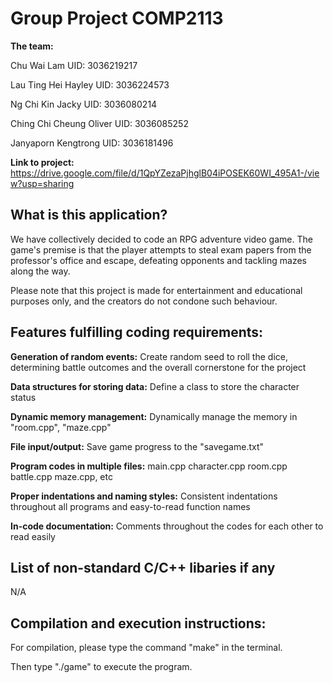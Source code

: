 # Group Project COMP2113 
**The team:** 

Chu Wai Lam UID: 3036219217

Lau Ting Hei Hayley UID: 3036224573

Ng Chi Kin Jacky UID: 3036080214

Ching Chi Cheung Oliver UID: 3036085252

Janyaporn Kengtrong UID: 3036181496

**Link to project:** https://drive.google.com/file/d/1QpYZezaPjhglB04iPOSEK60WI_495A1-/view?usp=sharing 


## What is this application?
We have collectively decided to code an RPG adventure video game. The game's premise is that the player attempts to steal exam papers from the professor's office and escape, defeating opponents and tackling mazes along the way.

Please note that this project is made for entertainment and educational purposes only, and the creators do not condone such behaviour.

## Features fulfilling coding requirements:
**Generation of random events:** Create random seed to roll the dice, determining battle outcomes and the overall cornerstone for the project
  
**Data structures for storing data:** Define a class to store the character status

**Dynamic memory management:** Dynamically manage the memory in "room.cpp", "maze.cpp"

**File input/output:** Save game progress to the "savegame.txt"

**Program codes in multiple files:** main.cpp character.cpp room.cpp battle.cpp maze.cpp, etc

**Proper indentations and naming styles:** Consistent indentations throughout all programs and easy-to-read function names

**In-code documentation:** Comments throughout the codes for each other to read easily


## List of non-standard C/C++ libaries if any
N/A

## Compilation and execution instructions:
For compilation, please type the command "make" in the terminal.

Then type "./game" to execute the program. 



